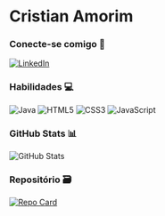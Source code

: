 # Cristian Amorim

### Conecte-se comigo 🤝

[![LinkedIn](https://img.shields.io/badge/LinkedIn-0077B5?style=for-the-badge&logo=linkedin&logoColor=white)](https://www.linkedin.com/in/cristian-amorim-5057a4351/)

### Habilidades 💻

![Java](https://img.shields.io/badge/java-%23ED8B00.svg?style=for-the-badge&logo=openjdk&logoColor=white)
![HTML5](https://img.shields.io/badge/HTML5-E34F26?style=for-the-badge&logo=html5&logoColor=white)
![CSS3](https://img.shields.io/badge/CSS3-1572B6?style=for-the-badge&logo=css3&logoColor=white)
![JavaScript](https://img.shields.io/badge/JavaScript-F7DF1E?style=for-the-badge&logo=javascript&logoColor=black)

### GitHub Stats 📊

![GitHub Stats](https://github-readme-stats.vercel.app/api?username=CristiankAmorim&theme=transparent&bg_color=003&border_color=E94D5F&show_icons=true&icon_color=30A3DC&title_color=E94D5F&text_color=FFF)

### Repositório 🗃️

[![Repo Card](https://github-readme-stats.vercel.app/api/pin/?username=CristiankAmorim&repo=Top10Filmes&bg_color=003&border_color=E94D5F&show_icons=true&icon_color=30A3DC&title_color=E94D5F&text_color=FFF)]([https://github.com/CristiankAmorim/Top10Filmes](https://github.com/CristiankAmorim/controle-de-estoque.git))

